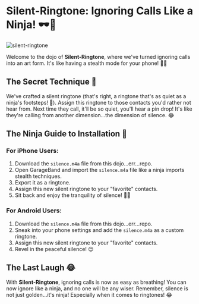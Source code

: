 # Silent-Ringtone: Ignoring Calls Like a Ninja! 🕶️🥷
![silent-ringtone](https://github.com/user-attachments/assets/db7c29ff-3d7e-4b19-ae0d-c95ae7ff3ae4)


Welcome to the dojo of **Silent-Ringtone**, where we've turned ignoring calls into an art form. It's like having a stealth mode for your phone! 📱💨

## The Secret Technique 🤫

We've crafted a silent ringtone (that's right, a ringtone that's as quiet as a ninja's footsteps! 🐾). Assign this ringtone to those contacts you'd rather not hear from. Next time they call, it'll be so quiet, you'll hear a pin drop! It's like they're calling from another dimension...the dimension of silence. 😂

## The Ninja Guide to Installation 📲

### For iPhone Users:

1. Download the `silence.m4a` file from this dojo...err...repo.
2. Open GarageBand and import the `silence.m4a` file like a ninja imports stealth techniques.
3. Export it as a ringtone.
4. Assign this new silent ringtone to your "favorite" contacts.
5. Sit back and enjoy the tranquility of silence! 🧘‍♂️

### For Android Users:

1. Download the `silence.m4a` file from this dojo...err...repo.
2. Sneak into your phone settings and add the `silence.m4a` as a custom ringtone.
3. Assign this new silent ringtone to your "favorite" contacts.
4. Revel in the peaceful silence! 😌

## The Last Laugh 😂

With **Silent-Ringtone**, ignoring calls is now as easy as breathing! You can now ignore like a ninja, and no one will be any wiser. Remember, silence is not just golden...it's ninja! Especially when it comes to ringtones! 😂
